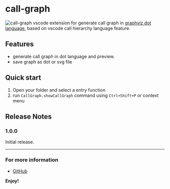 # call-graph

![call-graph](https://raw.githubusercontent.com/beicause/call-graph/master/images/call-graph.png)
vscode extension for generate call graph in [graphviz dot language](https://www.graphviz.org/doc/info/lang.html), based on vscode call hierarchy language feature.

## Features

* generate call graph in dot language and preview.
* save graph as dot or svg file 

## Quick start
1. Open your folder and select a entry function
2. run `CallGraph.showCallGraph` command using `Ctrl+Shift+P` or context menu

## Release Notes

### 1.0.0

Initial release.


-----------------------------------------------------------------------------------------------------------

### For more information

* [GitHub](https://github.com/beicause/call-graph)

**Enjoy!**
